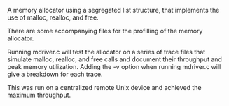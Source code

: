 A memory allocator using a segregated list structure, that implements the use of malloc, realloc, and free.

There are some accompanying files for the profilling of the memory allocator. 

Running mdriver.c will test the allocator on a series of trace files that simulate malloc, realloc, and free calls and 
document their throughput and peak memory utilization. Adding the -v option when running mdriver.c will give a breakdown 
for each trace. 

This was run on a centralized remote Unix device and achieved the maximum throughput.




